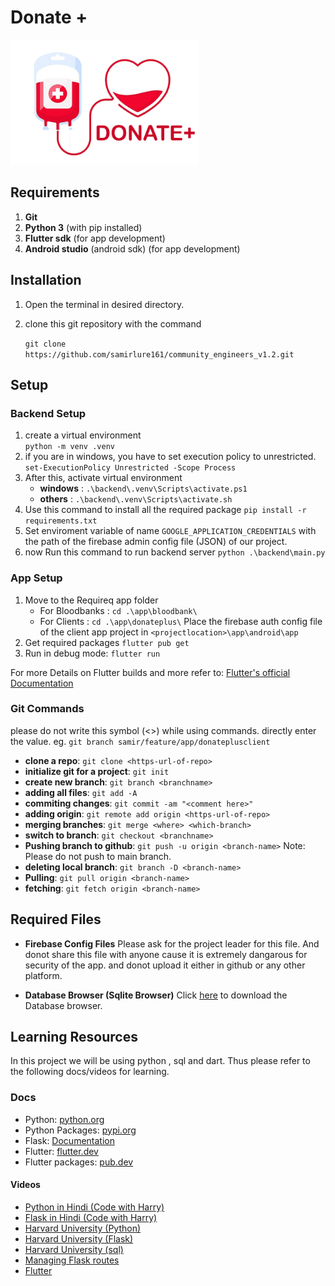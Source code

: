 # Donate +

<img src="./app/donateplus/assets/logo.png" width="300px"/>

## Requirements

1. **Git**
2. **Python 3** (with pip installed)
3. **Flutter sdk** (for app development)
4. **Android studio** (android sdk) (for app development)

## Installation

1. Open the terminal in desired directory.
2. clone this git repository with the command

    ```git clone https://github.com/samirlure161/community_engineers_v1.2.git```

## Setup

### Backend Setup

1. create a virtual environment  
    ```python -m venv .venv```
2. if you are in windows, you have to set execution policy to unrestricted.
   ```set-ExecutionPolicy Unrestricted -Scope Process```
3. After this, activate virtual environment
   + **windows** :
        ```.\backend\.venv\Scripts\activate.ps1```
   + **others** :
        ```.\backend\.venv\Scripts\activate.sh```
4. Use this command to install all the required package
    ```pip install -r requirements.txt```
5. Set enviroment variable of name `GOOGLE_APPLICATION_CREDENTIALS` with the path of the firebase admin config file (JSON) of our project.
6. now Run this command to run backend server
   ```python .\backend\main.py```

### App Setup

1. Move to the Requireq app folder
   + For Bloodbanks :
    ```cd .\app\bloodbank\```
   + For Clients :
    ```cd .\app\donateplus\```
    Place the firebase auth config file of the client app project in `<projectlocation>\app\android\app`
2. Get required packages
   ```flutter pub get```
3. Run in debug mode:
   ```flutter run```

For more Details on Flutter builds and more refer to:
[Flutter's official Documentation](https://flutter.dev)

### Git Commands

please do not write this symbol (<>) while using commands. directly enter the value.
eg. `git branch samir/feature/app/donateplusclient`

+ **clone a repo**:
   `git clone <https-url-of-repo>`
+ **initialize git for a project**:
  `git init`
+ **create new branch**:
  `git branch <branchname>`
+ **adding all files**:
  `git add -A`
+ **commiting changes**:
  `git commit -am "<comment here>"`
+ **adding origin**:
  `git remote add origin <https-url-of-repo>`
+ **merging branches**:
  `git merge <where> <which-branch>`
+ **switch to branch**:
  `git checkout <branchname>`
+ **Pushing branch to github**:
  `git push -u origin <branch-name>`
  Note: Please do not push to main branch.
+ **deleting local branch**:
  `git branch -D <branch-name>`
+ **Pulling**:
  `git pull origin <branch-name>`
+ **fetching**:
  `git fetch origin <branch-name>`

## Required Files

+ **Firebase Config Files**
    Please ask for the project leader for this file. And donot share this file with anyone cause it is extremely dangarous for security of the app. and donot upload it either in github or any other platform.

+ **Database Browser (Sqlite Browser)**
    Click [here](https://sqlitebrowser.org/) to download the Database browser.

## Learning Resources

In this project we will be using python , sql and dart. Thus please refer to the following docs/videos for learning.

### Docs

+ Python: [python.org](https://python.org)
+ Python Packages: [pypi.org]((https://pypi.org/))
+ Flask: [Documentation](https://flask.palletsprojects.com/en/2.0.x/)
+ Flutter: [flutter.dev](https://flutter.dev)
+ Flutter packages: [pub.dev](https://pub.dev)

#### Videos

+ [Python in Hindi (Code with Harry)](https://www.youtube.com/watch?v=gfDE2a7MKjA)
+ [Flask in Hindi (Code with Harry)](https://www.youtube.com/watch?v=oA8brF3w5XQ)
+ [Harvard University (Python)](https://www.youtube.com/watch?v=ky-24RvI57s)
+ [Harvard University (Flask)](https://www.youtube.com/watch?v=CUIK3tKNH5E)
+ [Harvard University (sql)](https://www.youtube.com/watch?v=D-1kNFO568c)
+ [Managing Flask routes](https://www.youtube.com/watch?v=WteIH6J9v64)
+ [Flutter](https://www.youtube.com/watch?v=j-LOab_PzzU)
